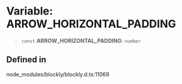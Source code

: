 # Variable: ARROW_HORIZONTAL_PADDING

> `const` **ARROW_HORIZONTAL_PADDING**: `number`

## Defined in

node_modules/blockly/blockly.d.ts:11069
